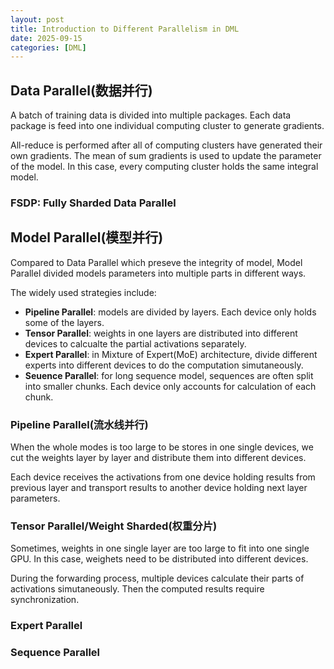 ```yaml
---
layout: post
title: Introduction to Different Parallelism in DML
date: 2025-09-15
categories: [DML]
---
```

## Data Parallel(数据并行)
A batch of training data is divided into multiple packages. Each data package is feed into one individual computing cluster to generate gradients.

All-reduce is performed after all of computing clusters have generated their own gradients. The mean of sum gradients is used to update the parameter of the model. In this case, every computing cluster holds the same integral model. 

### FSDP: Fully Sharded Data Parallel

## Model Parallel(模型并行)
Compared to Data Parallel which preseve the integrity of model, Model Parallel divided models parameters into multiple parts in different ways.

The widely used strategies include: 
- **Pipeline Parallel**: models are divided by layers. Each device only holds some of the layers.
- **Tensor Parallel**: weights in one layers are distributed into different devices to calcualte the partial activations separately.
- **Expert Parallel**: in Mixture of Expert(MoE) architecture, divide different experts into different devices to do the computation simutaneously.
- **Seuence Parallel**: for long sequence model, sequences are often split into smaller chunks. Each device only accounts for calculation of each chunk. 

### Pipeline Parallel(流水线并行)
When the whole modes is too large to be stores in one single devices, we cut the weights layer by layer and distribute them into different devices.

Each device receives the activations from one device holding results from previous layer and transport results to another device holding next layer parameters.

### Tensor Parallel/Weight Sharded(权重分片)
Sometimes, weights in one single layer are too large to fit into one single GPU. In this case, weighets need to be distributed into different devices.

During the forwarding process, multiple devices calculate their parts of activations simutaneously. Then the computed results require synchronization.

### Expert Parallel

### Sequence Parallel

